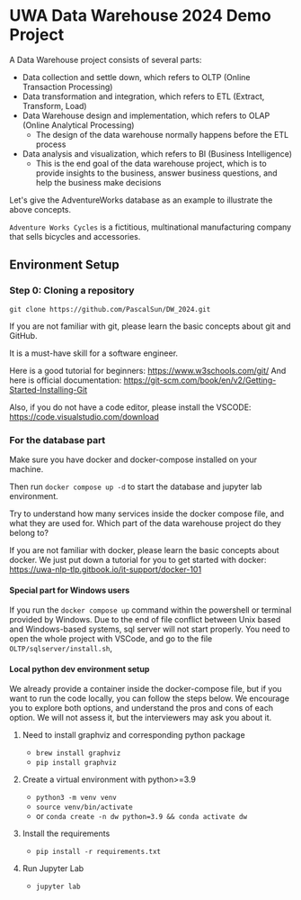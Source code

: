 # UWA Data Warehouse 2024 Demo Project

A Data Warehouse project consists of several parts:

- Data collection and settle down, which refers to OLTP (Online Transaction Processing)
- Data transformation and integration, which refers to ETL (Extract, Transform, Load)
- Data Warehouse design and implementation, which refers to OLAP (Online Analytical Processing)
    - The design of the data warehouse normally happens before the ETL process
- Data analysis and visualization, which refers to BI (Business Intelligence)
    - This is the end goal of the data warehouse project, which is to provide insights to the business, answer business
      questions, and help the business make decisions

Let's give the AdventureWorks database as an example to illustrate the above concepts.

`Adventure Works Cycles` is a fictitious, multinational manufacturing company that sells bicycles and accessories.

## Environment Setup

### Step 0: Cloning a repository

```
git clone https://github.com/PascalSun/DW_2024.git
```

If you are not familiar with git, please learn the basic concepts about git and GitHub.

It is a must-have skill for a software engineer.

Here is a good tutorial for beginners: https://www.w3schools.com/git/
And here is official documentation: https://git-scm.com/book/en/v2/Getting-Started-Installing-Git

Also, if you do not have a code editor, please install the VSCODE: https://code.visualstudio.com/download

### For the database part

Make sure you have docker and docker-compose installed on your machine.

Then run `docker compose up -d` to start the database and jupyter lab environment.

Try to understand how many services inside the docker compose file, and what they are used for.
Which part of the data warehouse project do they belong to?

If you are not familiar with docker, please learn the basic concepts about docker.
We just put down a tutorial for you to get started with docker: https://uwa-nlp-tlp.gitbook.io/it-support/docker-101

#### Special part for Windows users
If you run the `docker compose up` command within the powershell or terminal provided by Windows.
Due to the end of file conflict between Unix based and Windows-based systems, sql server will not start properly.
You need to open the whole project with VSCode, and go to the file `OLTP/sqlserver/install.sh`, 

#### Local python dev environment setup

We already provide a container inside the docker-compose file,
but if you want to run the code locally, you can follow the steps below.
We encourage you to explore both options, and understand the pros and cons of each option.
We will not assess it, but the interviewers may ask you about it.

1. Need to install graphviz and corresponding python package
    - `brew install graphviz`
    - `pip install graphviz`

2. Create a virtual environment with python>=3.9
    - `python3 -m venv venv`
    - `source venv/bin/activate`
    - or `conda create -n dw python=3.9 && conda activate dw`
3. Install the requirements
    - `pip install -r requirements.txt`
4. Run Jupyter Lab
    - `jupyter lab`
